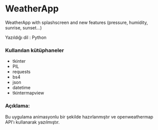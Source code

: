 # WeatherApp
WeatherApp with splashscreen and  new features (pressure, humidity, sunrise, sunset...)

Yazıldığı dil : Python

### Kullanılan kütüphaneler
* tkinter
* PIL
* requests
* bs4
* json
* datetime
* tkintermapview

### Açıklama:
Bu uygulama animasyonlu bir şekilde hazırlanmıştır ve openweathermap API'ı kullanarak yazılmıştır.
